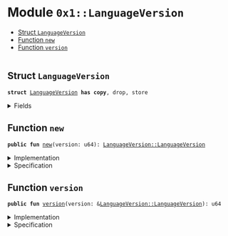 
<a name="0x1_LanguageVersion"></a>

# Module `0x1::LanguageVersion`



-  [Struct `LanguageVersion`](#0x1_LanguageVersion_LanguageVersion)
-  [Function `new`](#0x1_LanguageVersion_new)
-  [Function `version`](#0x1_LanguageVersion_version)


<pre><code></code></pre>



<a name="0x1_LanguageVersion_LanguageVersion"></a>

## Struct `LanguageVersion`



<pre><code><b>struct</b> <a href="LanguageVersion.md#0x1_LanguageVersion">LanguageVersion</a> <b>has</b> <b>copy</b>, drop, store
</code></pre>



<details>
<summary>Fields</summary>


<dl>
<dt>
<code>major: u64</code>
</dt>
<dd>

</dd>
</dl>


</details>

<a name="0x1_LanguageVersion_new"></a>

## Function `new`



<pre><code><b>public</b> <b>fun</b> <a href="LanguageVersion.md#0x1_LanguageVersion_new">new</a>(version: u64): <a href="LanguageVersion.md#0x1_LanguageVersion_LanguageVersion">LanguageVersion::LanguageVersion</a>
</code></pre>



<details>
<summary>Implementation</summary>


<pre><code><b>public</b> <b>fun</b> <a href="LanguageVersion.md#0x1_LanguageVersion_new">new</a>(version: u64): <a href="LanguageVersion.md#0x1_LanguageVersion">LanguageVersion</a> {
    <a href="LanguageVersion.md#0x1_LanguageVersion">LanguageVersion</a> {major: version}
}
</code></pre>



</details>

<details>
<summary>Specification</summary>



<pre><code><b>pragma</b> verify = <b>false</b>;
</code></pre>



</details>

<a name="0x1_LanguageVersion_version"></a>

## Function `version`



<pre><code><b>public</b> <b>fun</b> <a href="LanguageVersion.md#0x1_LanguageVersion_version">version</a>(version: &<a href="LanguageVersion.md#0x1_LanguageVersion_LanguageVersion">LanguageVersion::LanguageVersion</a>): u64
</code></pre>



<details>
<summary>Implementation</summary>


<pre><code><b>public</b> <b>fun</b> <a href="LanguageVersion.md#0x1_LanguageVersion_version">version</a>(version: &<a href="LanguageVersion.md#0x1_LanguageVersion">LanguageVersion</a>): u64 {
    version.major
}
</code></pre>



</details>

<details>
<summary>Specification</summary>



<pre><code><b>pragma</b> verify = <b>false</b>;
</code></pre>



</details>
